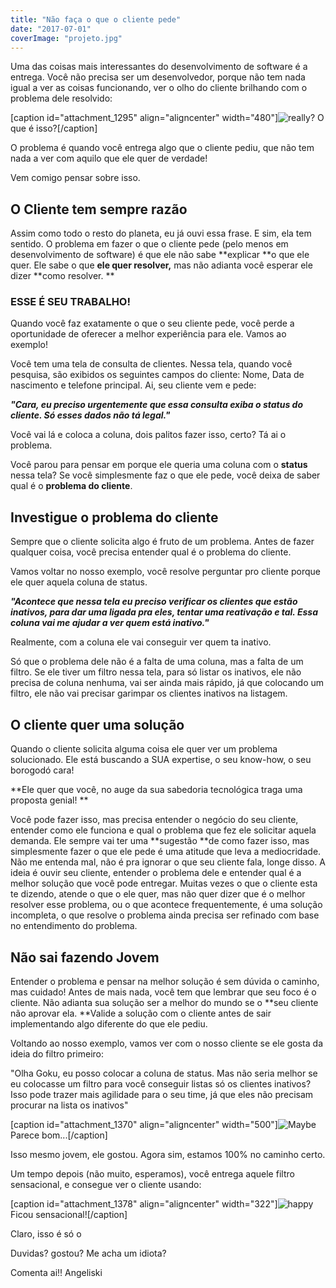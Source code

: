 ```yaml
---
title: "Não faça o que o cliente pede"
date: "2017-07-01"
coverImage: "projeto.jpg"
---
```


Uma das coisas mais interessantes do desenvolvimento de software é a entrega. Você não precisa ser um desenvolvedor, porque não tem nada igual a ver as coisas funcionando, ver o olho do cliente brilhando com o problema dele resolvido:

\[caption id="attachment\_1295" align="aligncenter" width="480"\]![really?](https://algoritmosdescomplicados.files.wordpress.com/2017/06/really.gif) O que é isso?\[/caption\]

O problema é quando você entrega algo que o cliente pediu, que não tem nada a ver com aquilo que ele quer de verdade!

Vem comigo pensar sobre isso.

## O Cliente tem sempre razão

Assim como todo o resto do planeta, eu já ouvi essa frase. E sim, ela tem sentido. O problema em fazer o que o cliente pede (pelo menos em desenvolvimento de software) é que ele não sabe **explicar **o que ele quer. Ele sabe o que **ele quer resolver,** mas não adianta você esperar ele dizer **como resolver. **

### **ESSE É SEU TRABALHO!**

Quando você faz exatamente o que o seu cliente pede, você perde a oportunidade de oferecer a melhor experiência para ele. Vamos ao exemplo!

Você tem uma tela de consulta de clientes. Nessa tela, quando você pesquisa, são exibidos os seguintes campos do cliente: Nome, Data de nascimento e telefone principal. Ai, seu cliente vem e pede:

**_"Cara, eu preciso urgentemente que essa consulta exiba o status do cliente. Só esses dados não tá legal."_**

Você vai lá e coloca a coluna, dois palitos fazer isso, certo? Tá ai o problema.

Você parou para pensar em porque ele queria uma coluna com o **status** nessa tela? Se você simplesmente faz o que ele pede, você deixa de saber qual é o **problema do cliente**.

## Investigue o problema do cliente

Sempre que o cliente solicita algo é fruto de um problema. Antes de fazer qualquer coisa, você precisa entender qual é o problema do cliente.

Vamos voltar no nosso exemplo, você resolve perguntar pro cliente porque ele quer aquela coluna de status.

**_"Acontece que nessa tela eu preciso verificar os clientes que estão inativos, para dar uma ligada pra eles, tentar uma reativação e tal. Essa coluna vai me ajudar a ver quem está inativo."_**

Realmente, com a coluna ele vai conseguir ver quem ta inativo.

Só que o problema dele não é a falta de uma coluna, mas a falta de um filtro. Se ele tiver um filtro nessa tela, para só listar os inativos, ele não precisa de coluna nenhuma, vai ser ainda mais rápido, já que colocando um filtro, ele não vai precisar garimpar os clientes inativos na listagem.

## O cliente quer uma solução

Quando o cliente solicita alguma coisa ele quer ver um problema solucionado. Ele está buscando a SUA expertise, o seu know-how, o seu borogodó cara!

**Ele quer que você, no auge da sua sabedoria tecnológica traga uma proposta genial! **

Você pode fazer isso, mas precisa entender o negócio do seu cliente, entender como ele funciona e qual o problema que fez ele solicitar aquela demanda. Ele sempre vai ter uma **sugestão **de como fazer isso, mas simplesmente fazer o que ele pede é uma atitude que leva a mediocridade. Não me entenda mal, não é pra ignorar o que seu cliente fala, longe disso. A ideia é ouvir seu cliente, entender o problema dele e entender qual é a melhor solução que você pode entregar. Muitas vezes o que o cliente esta te dizendo, atende o que o ele quer, mas não quer dizer que é o melhor resolver esse problema, ou o que acontece frequentemente, é uma solução incompleta, o que resolve o problema ainda precisa ser refinado com base no entendimento do problema.

## Não sai fazendo Jovem

Entender o problema e pensar na melhor solução é sem dúvida o caminho, mas cuidado! Antes de mais nada, você tem que lembrar que seu foco é o cliente. Não adianta sua solução ser a melhor do mundo se o **seu cliente não aprovar ela. **Valide a solução com o cliente antes de sair implementando algo diferente do que ele pediu.

Voltando ao nosso exemplo, vamos ver com o nosso cliente se ele gosta da ideia do filtro primeiro:

"Olha Goku, eu posso colocar a coluna de status. Mas não seria melhor se eu colocasse um filtro para você conseguir listas só os clientes inativos? Isso pode trazer mais agilidade para o seu time, já que eles não precisam procurar na lista os inativos"

\[caption id="attachment\_1370" align="aligncenter" width="500"\]![Maybe](https://algoritmosdescomplicados.files.wordpress.com/2017/07/giphy.gif) Parece bom...\[/caption\]

Isso mesmo jovem, ele gostou. Agora sim, estamos 100% no caminho certo.

Um tempo depois (não muito, esperamos), você entrega aquele filtro sensacional, e consegue ver o cliente usando:

\[caption id="attachment\_1378" align="aligncenter" width="322"\]![happy](https://algoritmosdescomplicados.files.wordpress.com/2017/07/giphy1.gif) Ficou sensacional!\[/caption\]

Claro, isso é só o

Duvidas? gostou? Me acha um idiota?

Comenta ai!! Angeliski
